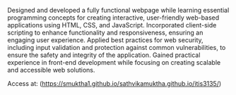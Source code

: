 Designed and developed a fully functional webpage while learning essential programming concepts for creating interactive, user-friendly web-based applications using HTML, CSS, and JavaScript. Incorporated client-side scripting to enhance functionality and responsiveness, ensuring an engaging user experience. Applied best practices for web security, including input validation and protection against common vulnerabilities, to ensure the safety and integrity of the application. Gained practical experience in front-end development while focusing on creating scalable and accessible web solutions.

Access at: (https://smuktha1.github.io/sathvikamuktha.github.io/itis3135/)
